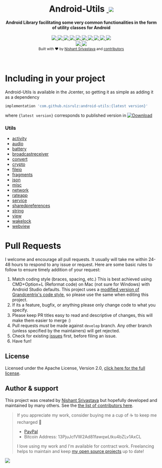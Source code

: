 <h1 align="center">Android-Utils&nbsp;<a href="https://twitter.com/intent/tweet?text=Checkout%20Android-Utils%3A%20Android%20Library%20facilitating%20some%20very%20common%20functionalities%20in%20the%20form%20of%20utility%20classes%20for%20Android&url=https://github.com/nisrulz/android-utils&via=nisrulz&hashtags=AndroidDev,android,library,OpenSource">
        <img src="https://img.shields.io/twitter/url/http/shields.io.svg?style=social"/>
    </a></h1>

<div align="center">
  <strong>Android Library facilitating some very common functionalities in the form of utility classes for Android</strong>
</div>
<br/>
<div align="center">
    <!-- Bintray -->
    <a href="https://bintray.com/nisrulz/maven/com.github.nisrulz%3Aandroid-utils/_latestVersion">
        <img src="https://api.bintray.com/packages/nisrulz/maven/com.github.nisrulz%3Aandroid-utils/images/download.svg"/>
    </a>
    <!-- API -->
    <a href="https://android-arsenal.com/api?level=14">
        <img src="https://img.shields.io/badge/API-14%2B-orange.svg?style=flat"/>
    </a>
    <!-- Circle CI -->
    <a href="https://circleci.com/gh/nisrulz/android-utils/tree/master">
        <img src="https://circleci.com/gh/nisrulz/android-utils.svg?style=svg"/>
    </a>
    <!-- Android Arsenal -->
    <a href="https://android-arsenal.com/details/1/4068">
        <img src="https://img.shields.io/badge/Android%20Arsenal-android--utils-green.svg?style=true"/>
    </a>
    <!-- Android Dev Digest -->
    <a href="https://www.androiddevdigest.com/digest-106/">
        <img src="https://img.shields.io/badge/AndroidDev%20Digest-%23106-blue.svg"/>
    </a>
    <!-- GitHub stars -->
    <a href="https://github.com/nisrulz/android-utils">
        <img src="https://img.shields.io/github/stars/nisrulz/android-utils.svg?style=social&label=Star"/>
    </a>
    <!-- GitHub forks -->
    <a href="https://github.com/nisrulz/android-utils/fork">
        <img src="hhttps://img.shields.io/github/forks/nisrulz/android-utils.svg?style=social&label=Fork"/>
    </a>
    <!-- GitHub watchers -->
    <a href="https://github.com/nisrulz/android-utils">
        <img src="https://img.shields.io/github/watchers/nisrulz/android-utils.svg?style=social&label=Watch"/>
    </a>
    <!-- Say Thanks! -->
    <a href="https://saythanks.io/to/nisrulz">
        <img src="https://img.shields.io/badge/Say%20Thanks-!-1EAEDB.svg"/>
    </a>
    <a href="https://www.paypal.me/nisrulz/5usd">
        <img src="https://img.shields.io/badge/$-donate-ff69b4.svg?maxAge=2592000&amp;style=flat">
    </a>
    <br/>
     <!-- GitHub followers -->
    <a href="https://github.com/nisrulz/android-utils">
        <img src="https://img.shields.io/github/followers/nisrulz.svg?style=social&label=Follow%20@nisrulz"/>
    </a>
    <!-- Twitter Follow -->
    <a href="https://twitter.com/nisrulz">
        <img src="https://img.shields.io/twitter/follow/nisrulz.svg?style=social"/>
    </a>
</div>

<div align="center">
  <sub>Built with ❤︎ by
  <a href="https://twitter.com/nisrulz">Nishant Srivastava</a> and
  <a href="https://github.com/nisrulz/android-utils/graphs/contributors">
    contributors
  </a>
</div>
<br/>
<br/>

# Including in your project
Android-Utils is available in the Jcenter, so getting it as simple as adding it as a dependency
```gradle
implementation 'com.github.nisrulz:android-utils:{latest version}'
```
where `{latest version}` corresponds to published version in [ ![Download](https://api.bintray.com/packages/nisrulz/maven/com.github.nisrulz%3Aandroid-utils/images/download.svg) ](https://bintray.com/nisrulz/maven/com.github.nisrulz%3Aandroid-utils/_latestVersion)


### Utils
+ [activity](/android-utils/src/main/java/github/nisrulz/androidutils/activity/ActivityUtils.java)
+ [audio](/android-utils/src/main/java/github/nisrulz/androidutils/audio/AudioUtils.java)
+ [battery](/android-utils/src/main/java/github/nisrulz/androidutils/battery/BatteryUtils.java)
+ [broadcastreceiver](/android-utils/src/main/java/github/nisrulz/androidutils/broadcastreceiver/BroadcastReceiverUtils.java)
+ [convert](/android-utils/src/main/java/github/nisrulz/androidutils/convert/ConvertUtils.java)
+ [crypto](/android-utils/src/main/java/github/nisrulz/androidutils/crypto)
+ [fileio](/android-utils/src/main/java/github/nisrulz/androidutils/fileio/FileIOUtil.java)
+ [fragments](/android-utils/src/main/java/github/nisrulz/androidutils/fragments)
+ [json](/android-utils/src/main/java/github/nisrulz/androidutils/json/JSONUtils.java)
+ [misc](/android-utils/src/main/java/github/nisrulz/androidutils/misc/MiscUtils.java)
+ [network](/android-utils/src/main/java/github/nisrulz/androidutils/network)
+ [rateapp](/android-utils/src/main/java/github/nisrulz/androidutils/rateapp/RateMyApp.java)
+ [service](/android-utils/src/main/java/github/nisrulz/androidutils/service/ServiceUtils.java)
+ [sharedpreferences](/android-utils/src/main/java/github/nisrulz/androidutils/sharedpreferences/SharedPrefUtils.java)
+ [string](/android-utils/src/main/java/github/nisrulz/androidutils/string/StringUtils.java)
+ [view](/android-utils/src/main/java/github/nisrulz/androidutils/view/ViewUtil.java)
+ [wakelock](/android-utils/src/main/java/github/nisrulz/androidutils/wakelock/WakeLockUtils.java)
+ [webview](/android-utils/src/main/java/github/nisrulz/androidutils/webview/WebViewUtils.java)


# Pull Requests
I welcome and encourage all pull requests. It usually will take me within 24-48 hours to respond to any issue or request. Here are some basic rules to follow to ensure timely addition of your request:
  1. Match coding style (braces, spacing, etc.) This is best achieved using CMD+Option+L (Reformat code) on Mac (not sure for Windows) with Android Studio defaults. This project uses a [modified version of Grandcentrix's code style](https://github.com/nisrulz/AndroidCodeStyle/tree/nishant-config), so please use the same when editing this project.
  2. If its a feature, bugfix, or anything please only change code to what you specify.
  3. Please keep PR titles easy to read and descriptive of changes, this will make them easier to merge :)
  4. Pull requests _must_ be made against `develop` branch. Any other branch (unless specified by the maintainers) will get rejected.
  5. Check for existing [issues](https://github.com/nisrulz/android-utils/issues) first, before filing an issue.  
  6. Have fun!

## License
Licensed under the Apache License, Version 2.0, [click here for the full license](/LICENSE.txt).

## Author & support
This project was created by [Nishant Srivastava](https://github.com/nisrulz/nisrulz.github.io#nishant-srivastava) but hopefully developed and maintained by many others. See the [the list of contributors here](https://github.com/nisrulz/android-utils/graphs/contributors).

> If you appreciate my work, consider buying me a cup of :coffee: to keep me recharged :metal:
>  + [PayPal](https://www.paypal.me/nisrulz/5usd)
>  + Bitcoin Address: 13PjuJcfVW2Ad81fawqwLtku4bZLv1AxCL
>
> I love using my work and I'm available for contract work. Freelancing helps to maintain and keep [my open source projects](https://github.com/nisrulz/) up to date!

<img src="http://forthebadge.com/images/badges/built-for-android.svg" />